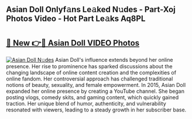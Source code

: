 ## Asian Doll Onlyf𝚊ns Le𝚊ked N𝚞des - Part-Xoj Photos Video - Hot Part Le𝚊ks Aq8PL

# <h2><a href="http://ac12444.deff.icu/?id=Asian+Doll">🔗 New 👉🔴 Asian Doll VIDEO Photos</a></h2>

[![Asian Doll N𝚞des](https://i.imgur.com/rIISA9y.gif)](http://ac12444.deff.icu/?id=Asian+Doll)
Asian Doll's influence extends beyond her online presence. Her rise to prominence has sparked discussions about the changing landscape of online content creation and the complexities of online fandom. Her controversial approach has challenged traditional notions of beauty, sexuality, and female empowerment. In 2015, Asian Doll expanded her online presence by creating a YouTube channel. She began posting vlogs, comedy skits, and gaming content, which quickly gained traction. Her unique blend of humor, authenticity, and vulnerability resonated with viewers, leading to a steady growth in her subscriber base.
